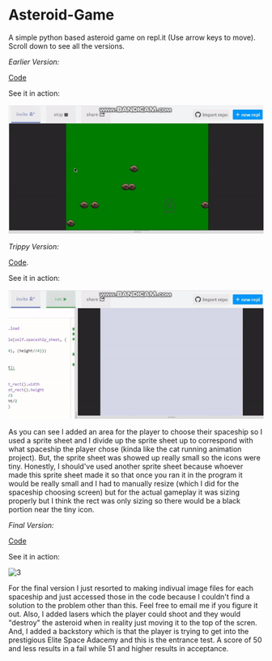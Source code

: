 # Asteroid-Game
A simple python based asteroid game on repl.it (Use arrow keys to move). Scroll down to see all the versions.

*Earlier Version:*

[Code](https://github.com/BOLTZZ/Asteroid-Game/blob/master/Code%20(Earlier%20Version).md)

See it in action:

![1](https://github.com/BOLTZZ/Asteroid-Game/blob/master/ezgif.com-video-to-gif.gif)

*Trippy Version:*

[Code](). 

See it in action:

![2](https://github.com/BOLTZZ/Asteroid-Game/blob/master/trippyVers.gif)

As you can see I added an area for the player to choose their spaceship so I used a sprite sheet and I divide up the sprite sheet up to correspond with what spaceship the player chose (kinda like the cat running animation project). But, the sprite sheet was showed up really small so the icons were tiny. Honestly, I should've used another sprite sheet because whoever made this sprite sheet made it so that once you ran it in the program it would be really small and I had to manually resize (which I did for the spaceship choosing screen) but for the actual gameplay it was sizing properly but I think the rect was only sizing so there would be a black portion near the tiny icon.

*Final Version:*

[Code]()

See it in action:

![3](https://github.com/BOLTZZ/Asteroid-Game/blob/master/final_vers.gif)

For the final version I just resorted to making indivual image files for each spaceship and just accessed those in the code because I couldn't find a solution to the problem other than this. Feel free to email me if you figure it out. Also, I added lasers which the player could shoot and they would "destroy" the asteroid when in reality just moving it to the top of the scren. And, I added a backstory which is that the player is trying to get into the prestigious Elite Space Adacemy and this is the entrance test. A score of 50 and less results in a fail while 51 and higher results in acceptance.
